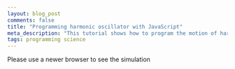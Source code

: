```yaml
---
layout: blog_post
comments: false
title: "Programming harmonic oscillator with JavaScript"
meta_description: "This tutorial shows how to program the motion of harmonic oscillator."
tags: programming science
---
```


<!--  To embed this simulator into your web page copy this source until "Harmonic Oscillator Simulator END" comment. -->

<!--

  Harmonic Oscillator Simulator

  http://evgenii.com
  License: MIT

-->

<p id="CanvasNotSupportedMessage">Please use a newer browser to see the simulation</p>

<canvas class="HarmonicOscillator-canvas"></canvas>

<script>

(function(){
   // Calculate position and velocity of the box
  var physics = (function() {
    // Initial condition for the system
    var initialConditions = {
      xDisplacement:  1.0, // Box is displaced to the right
      velocity:       0.0  // Velocity is zero
    };

    /*
      Position of the box:
        0 is when the box is at the center.
        1.0 is the maximum position to the right.
        -1.0 is the maximum position to the left.
    */
    var xDisplacement = initialConditions.xDisplacement;
    var velocity = initialConditions.velocity;

    function currentXDisplacement() {
      return xDisplacement;
    }

    var previousTime = 0; // Stores time of the previous iteration in seconds
    var timeElapsed = 0; // Stores elapsed time in seconds from the start of emulation.

    // Returns acceleration (change of velocity) at displacement x
    function accelerationAtDisplacement(x) {
      // We are using the formula for harmonic oscillator:
      // a = -(k/m) * x
      // Where a is acceleration, x is displacement, k is spring constant and m is mass.
      // The k and m are 1 for simplicity. Therefore, the formula is:
      // a = -x
      return -x;
    }

    // Returns the time elapsed from previous iteration
    function deltaT(time) {
      return time - previousTime;
    }

    // Calculates velocity of the box at given time
    function calculateVelocity(time) {
      return velocity + deltaT(time) * accelerationAtDisplacement(xDisplacement);
    }

    // Calculates displacement at given time and velocity
    function calculateXDisplacelement(time, velocity) {
      return xDisplacement + deltaT(time) * velocity;
    }

    // Calculate the new X position of the box
    function updateXDisplacement() {
      timeElapsed += 16 / 1000; // Increment time by 16 milliseconds (1/60 of a second)
      velocity = calculateVelocity(timeElapsed);
      xDisplacement = calculateXDisplacelement(timeElapsed, velocity);
      previousTime = timeElapsed;
    }

    return {
      updateXDisplacement: updateXDisplacement,
      currentXDisplacement: currentXDisplacement
    };
  })();

  // Draw the scene
  var graphics = (function() {
    var canvas = null, // Canvas DOM element.
      context = null, // Canvas context for drawing.
      canvasHeight = 100,
      boxSize = 50,
      springInfo = {
        height: 30, // Height of the spring
        numberOfSegments: 12 // Number of segments in the spring.
      },
      colors = {
        shade30: "#a66000",
        shade40: "#ff6c00",
        shade50: "#ffb100"
      };

    // Return the middle X position of the box
    function boxMiddleX(xDisplacement) {
      var boxSpaceWidth = canvas.width - boxSize;
      return boxSpaceWidth * (xDisplacement + 1) / 2 + boxSize / 2;
    }

    // Draw spring from the box to the center. Position argument is the box position and varies from -1 to 1.
    // Value 0 corresponds to the central position, while -1 and 1 are the left and right respectively.
    function drawSpring(xDisplacement) {
      var springEndX = boxMiddleX(xDisplacement),
        springTopY = (canvasHeight - springInfo.height) / 2,
        springEndY = canvasHeight / 2,
        canvasMiddleX = canvas.width / 2,
        singleSegmentWidth = (canvasMiddleX - springEndX) / (springInfo.numberOfSegments - 1),
        springGoesUp = true;

      context.beginPath();
      context.lineWidth = 1;
      context.strokeStyle = colors.shade40;
      context.moveTo(springEndX, springEndY);

      for (var i = 0; i < springInfo.numberOfSegments; i++) {
        var currentSegmentWidth = singleSegmentWidth;
        if (i === 0 || i === springInfo.numberOfSegments - 1) { currentSegmentWidth /= 2; }

        springEndX += currentSegmentWidth;
        springEndY = springTopY;
        if (!springGoesUp) { springEndY += springInfo.height; }
        if (i === springInfo.numberOfSegments - 1) { springEndY = canvasHeight / 2; }

        context.lineTo(springEndX, springEndY);
        springGoesUp = !springGoesUp;
      }

      context.stroke();
    }

    // Draw a box at position. Position is a value from -1 to 1.
    // Value 0 corresponds to the central position, while -1 and 1 are the left and right respectively.
    function drawBox(xDisplacement) {
      var boxTopY = Math.floor((canvasHeight - boxSize) / 2);
      var startX = boxMiddleX(xDisplacement) - boxSize / 2;

      // Rectangle
      context.beginPath();
      context.fillStyle = colors.shade50;
      context.fillRect(startX, boxTopY, boxSize, boxSize);

      // Border around rectangle
      context.beginPath();
      context.lineWidth = 1;
      context.strokeStyle = colors.shade30;
      context.strokeRect(startX + 0.5, boxTopY + 0.5, boxSize - 1, boxSize - 1);
    }

    // Draw vertical line in the middle
    function drawMiddleLine() {
      var middleX = Math.floor(canvas.width / 2);

      context.beginPath();
      context.moveTo(middleX, 0);
      context.lineTo(middleX, canvas.height);
      context.lineWidth = 2;
      context.strokeStyle = colors.shade40;
      context.setLineDash([2,3]);
      context.stroke();
      context.setLineDash([1,0]);
    }

    // Clears everything and draws the whole scene: the line, spring and the box.
    function drawScene(xDisplacement) {
      context.clearRect(0, 0, canvas.width, canvas.height);
      drawMiddleLine();
      drawSpring(xDisplacement);
      drawBox(xDisplacement);
    }

    function hideCanvasNotSupportedMessage() {
      document.getElementById("CanvasNotSupportedMessage").style.display ='none';
    }

    // Resize canvas to will the width of container
    function fitToContainer(){
      canvas.style.width='100%';
      canvas.style.height= canvasHeight + 'px';
      canvas.width  = canvas.offsetWidth;
      canvas.height = canvas.offsetHeight;
    }

    // Create canvas for drawing and call success argument
    function init(success) {
      canvas = document.querySelector(".HarmonicOscillator-canvas");
      if (!(window.requestAnimationFrame && canvas && canvas.getContext)) { return; }
      context = canvas.getContext("2d", { alpha: false });
      if (!context) { return; }
      hideCanvasNotSupportedMessage();
      fitToContainer(); // Update the size of the canvas
      success();
    }

    return {
      fitToContainer: fitToContainer,
      drawScene: drawScene,
      init: init
    };
  })();

  // Start the animation
  var main = (function() {
    function animate() {
      physics.updateXDisplacement();
      graphics.drawScene(physics.currentXDisplacement());
      window.requestAnimationFrame(animate);
    }

    function init() {
      graphics.init(function() {
        // Redraw the scene if page is resized
        window.addEventListener('resize', function(event){
          graphics.fitToContainer();
          graphics.drawScene(physics.currentXDisplacement());
        });

        // Start the animation sequence
        animate();
      });
    }

    return {
      init: init
    };
  })();

  main.init();
})();

</script>

<!-- Harmonic Oscillator Simulator END -->